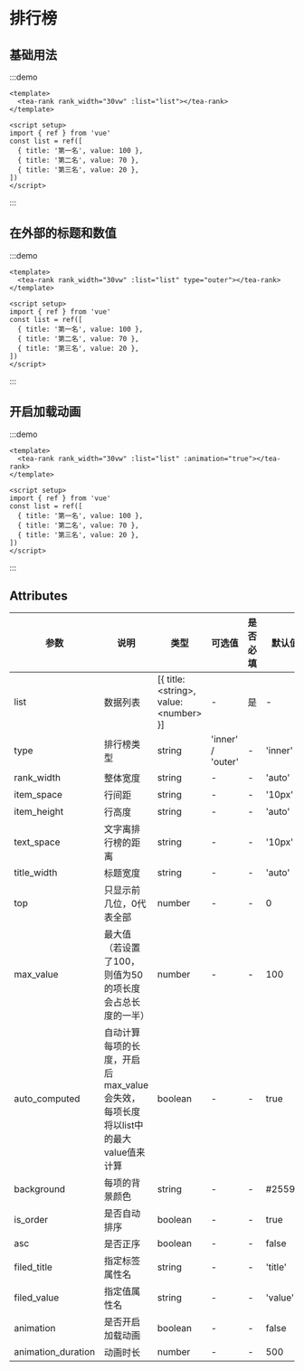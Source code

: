 # 排行榜

## 基础用法
:::demo
```vue
<template>
  <tea-rank rank_width="30vw" :list="list"></tea-rank>
</template>

<script setup>
import { ref } from 'vue'
const list = ref([
  { title: '第一名', value: 100 },
  { title: '第二名', value: 70 }, 
  { title: '第三名', value: 20 },
])
</script>
```
:::

## 在外部的标题和数值
:::demo
```vue
<template>
  <tea-rank rank_width="30vw" :list="list" type="outer"></tea-rank>
</template>

<script setup>
import { ref } from 'vue'
const list = ref([
  { title: '第一名', value: 100 },
  { title: '第二名', value: 70 },
  { title: '第三名', value: 20 },
])
</script>
```
:::

## 开启加载动画
:::demo
```vue
<template>
  <tea-rank rank_width="30vw" :list="list" :animation="true"></tea-rank>
</template>

<script setup>
import { ref } from 'vue'
const list = ref([
  { title: '第一名', value: 100 },
  { title: '第二名', value: 70 },
  { title: '第三名', value: 20 },
])
</script>
```
:::

## Attributes

| 参数                 | 说明                                                | 类型                                               | 可选值               | 是否必填 | 默认值                           |
| ------------------ | ------------------------------------------------- | ------------------------------------------------ | ----------------- | ---- | ----------------------------- |
| list               | 数据列表                                              | [{ title:&lt;string&gt;, value:&lt;number&gt; }] | -                 | 是    | -                             |
| type               | 排行榜类型                                             | string                                           | 'inner' / 'outer' | -    | 'inner'                       |
| rank_width         | 整体宽度                                              | string                                           | -                 | -    | 'auto'                        |
| item_space         | 行间距                                               | string                                           | -                 | -    | '10px'                        |
| item_height        | 行高度                                               | string                                           | -                 | -    | 'auto'                        |
| text_space         | 文字离排行榜的距离                                         | string                                           | -                 | -    | '10px'                        |
| title_width        | 标题宽度                                              | string                                           | -                 | -    | 'auto'                        |
| top                | 只显示前几位，0代表全部                                      | number                                           | -                 | -    | 0 |
| max_value          | 最大值（若设置了100，则值为50的项长度会占总长度的一半）                    | number                                           | -                 | -    | 100                           |
| auto_computed      | 自动计算每项的长度，开启后max_value会失效，每项长度将以list中的最大value值来计算 | boolean                                          | -                 | -    | true                          |
| background         | 每项的背景颜色                                           | string                                           | -                 | -    | #25599f                       |
| is_order           | 是否自动排序                                            | boolean                                          | -                 | -    | true                          |
| asc                | 是否正序                                              | boolean                                          | -                 | -    | false                         |
| filed_title        | 指定标签属性名                                           | string                                           | -                 | -    | 'title'                       |
| filed_value        | 指定值属性名                                            | string                                           | -                 | -    | 'value'                       |
| animation          | 是否开启加载动画                                          | boolean                                          | -                 | -    | false                         |
| animation_duration | 动画时长                                              | number                                           | -                 | -    | 500                           |


